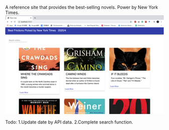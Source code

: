 A reference site that provides the best-selling novels. Power by New York Times.
![](public/images/homepage.png)

Todo:
1.Update date by API data.
2.Complete search function.
